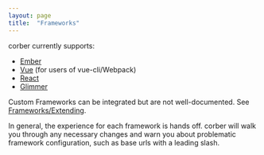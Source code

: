 ```yaml
---
layout: page
title:  "Frameworks"
---
```


corber currently supports:

- [Ember](/pages/frameworks/ember)
- [Vue](/pages/frameworks/vue) (for users of vue-cli/Webpack)
- [React](/pages/frameworks/react)
- [Glimmer](/pages/frameworks/glimmer)

Custom Frameworks can be integrated but are not well-documented. See [Frameworks/Extending](/pages/frameworks/extending).

In general, the experience for each framework is hands off. corber will
walk you through any necessary changes and warn you about problematic
framework configuration, such as base urls with a leading slash.

